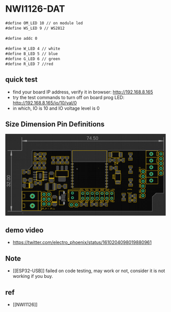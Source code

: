 
# NWI1126-DAT

    #define OM_LED 10 // on module led
    #define WS_LED 9 // WS2812

    #define addc 0

    #define W_LED 4 // white
    #define B_LED 5 // blue
    #define G_LED 6 // green
    #define R_LED 7 //red


## quick test 
- find your board IP address, verify it in browser: http://192.168.8.165
- try the test commands to turn off on board prog LED: http://192.168.8.165/io/10/val/0
- in which, IO is 10 and IO voltage level is 0


## Size Dimension Pin Definitions 

![](07-06-17-07-02-2023.png)


## demo video 
- https://twitter.com/electro_phoenix/status/1610204098019880961


## Note

- [[ESP32-USB]] failed on code testing, may work or not, consider it is not working if you buy.


## ref 

- [[NWI1126]]